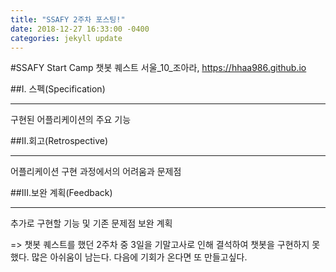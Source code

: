 ```yaml
---
title: "SSAFY 2주차 포스팅!"
date: 2018-12-27 16:33:00 -0400
categories: jekyll update
---
```


#SSAFY Start Camp 챗봇 퀘스트
서울_10_조아라, https://hhaa986.github.io

##I. 스펙(Specification)
<hr>
구현된 어플리케이션의 주요 기능

##II.회고(Retrospective)
<hr>
어플리케이션 구현 과정에서의 어려움과 문제점

##III.보완 계획(Feedback)
<hr>
추가로 구현할 기능 및 기존 문제점 보완 계획

=> 챗봇 퀘스트를 했던 2주차 중 3일을 기말고사로 인해 결석하여 챗봇을 구현하지 못했다.
    많은 아쉬움이 남는다. 다음에 기회가 온다면 또 만들고싶다.
